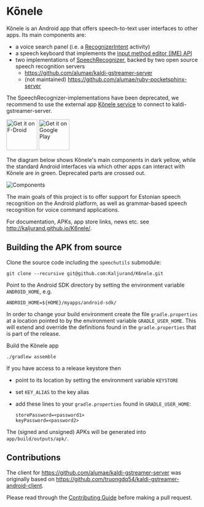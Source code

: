 Kõnele
======

Kõnele is an Android app that offers speech-to-text user interfaces to other apps.
Its main components are:

  - a voice search panel (i.e. a [RecognizerIntent](http://developer.android.com/reference/android/speech/RecognizerIntent.html) activity)
  - a speech keyboard that implements the [input method editor (IME) API](http://developer.android.com/reference/android/inputmethodservice/InputMethodService.html)
  - two implementations of [SpeechRecognizer](http://developer.android.com/reference/android/speech/SpeechRecognizer.html), backed by two open source speech recognition servers
    - <https://github.com/alumae/kaldi-gstreamer-server>
    - (not maintained) <https://github.com/alumae/ruby-pocketsphinx-server>

The SpeechRecognizer-implementations have been deprecated, we recommend to use the external app
[Kõnele service](https://github.com/Kaljurand/K6nele-service) to connect to kaldi-gstreamer-server.

[<img src="https://fdroid.gitlab.io/artwork/badge/get-it-on.png"
     alt="Get it on F-Droid"
     height="80">](https://f-droid.org/packages/ee.ioc.phon.android.speak/)
[<img src="https://play.google.com/intl/en_us/badges/images/generic/en-play-badge.png"
     alt="Get it on Google Play"
     height="80">](https://play.google.com/store/apps/details?id=ee.ioc.phon.android.speak)

The diagram below shows Kõnele's main components in dark yellow, while the standard Android interfaces via which other apps can interact with Kõnele are in green. Deprecated parts are crossed out.

![Components](https://rawgithub.com/Kaljurand/K6nele/master/docs/components.dot.svg)

The main goals of this project is to offer support for Estonian speech recognition on the
Android platform, as well as grammar-based speech recognition for voice command applications.

For documentation, APKs, app store links, news etc. see <http://kaljurand.github.io/K6nele/>.


Building the APK from source
----------------------------

Clone the source code including the `speechutils` submodule:

    git clone --recursive git@github.com:Kaljurand/K6nele.git


Point to the Android SDK directory by setting the environment variable
`ANDROID_HOME`, e.g.

    ANDROID_HOME=${HOME}/myapps/android-sdk/

In order to change your build environment create the file `gradle.properties`
at a location pointed to by the environment variable `GRADLE_USER_HOME`.
This will extend and override the definitions found in the `gradle.properties`
that is part of the release.

Build the Kõnele app

    ./gradlew assemble

If you have access to a release keystore then

  - point to its location by setting the environment variable `KEYSTORE`
  - set `KEY_ALIAS` to the key alias
  - add these lines to your `gradle.properties` found in `GRADLE_USER_HOME`:

        storePassword=<password1>
        keyPassword=<password2>


The (signed and unsigned) APKs will be generated into `app/build/outputs/apk/`.


Contributions
-------------

The client for <https://github.com/alumae/kaldi-gstreamer-server>
was originally based on <https://github.com/truongdq54/kaldi-gstreamer-android-client>.

Please read through the [Contributing Guide](CONTRIBUTING.md) before making a pull request.
